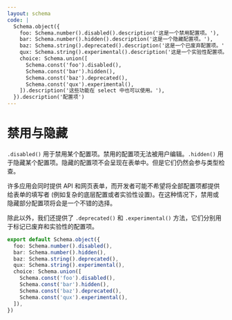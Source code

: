 ```yaml
---
layout: schema
code: |
  Schema.object({
    foo: Schema.number().disabled().description('这是一个禁用配置项。'),
    bar: Schema.number().hidden().description('这是一个隐藏配置项。'),
    baz: Schema.string().deprecated().description('这是一个已废弃配置项。'),
    qux: Schema.string().experimental().description('这是一个实验性配置项。'),
    choice: Schema.union([
      Schema.const('foo').disabled(),
      Schema.const('bar').hidden(),
      Schema.const('baz').deprecated(),
      Schema.const('qux').experimental(),
    ]).description('这些功能在 select 中也可以使用。'),
  }).description('配置项')
---
```


# 禁用与隐藏

`.disabled()` 用于禁用某个配置项。禁用的配置项无法被用户编辑。`.hidden()` 用于隐藏某个配置项。隐藏的配置项不会呈现在表单中。但是它们仍然会参与类型检查。

许多应用会同时提供 API 和网页表单，而开发者可能不希望将全部配置项都提供给表单的填写者 (例如复杂的底层配置或者实验性设置)。在这种情况下，禁用或隐藏部分配置项将会是一个不错的选择。

除此以外，我们还提供了 `.deprecated()` 和 `.experimental()` 方法，它们分别用于标记已废弃和实验性的配置项。

```ts
export default Schema.object({
  foo: Schema.number().disabled(),
  bar: Schema.number().hidden(),
  baz: Schema.string().deprecated(),
  qux: Schema.string().experimental(),
  choice: Schema.union([
    Schema.const('foo').disabled(),
    Schema.const('bar').hidden(),
    Schema.const('baz').deprecated(),
    Schema.const('qux').experimental(),
  ]),
})
```
